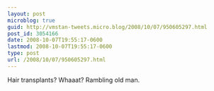 ```yaml
---
layout: post
microblog: true
guid: http://vmstan-tweets.micro.blog/2008/10/07/950605297.html
post_id: 3054166
date: 2008-10-07T19:55:17-0600
lastmod: 2008-10-07T19:55:17-0600
type: post
url: /2008/10/07/950605297.html
---
```

Hair transplants? Whaaat? Rambling old man.
